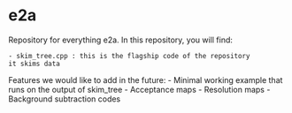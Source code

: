 # e2a
Repository for everything e2a. In this repository, you will find:

    - skim_tree.cpp : this is the flagship code of the repository
    it skims data


Features we would like to add in the future:
	 - Minimal working example that runs on the output of skim_tree
	 - Acceptance maps
	 - Resolution maps
	 - Background subtraction codes